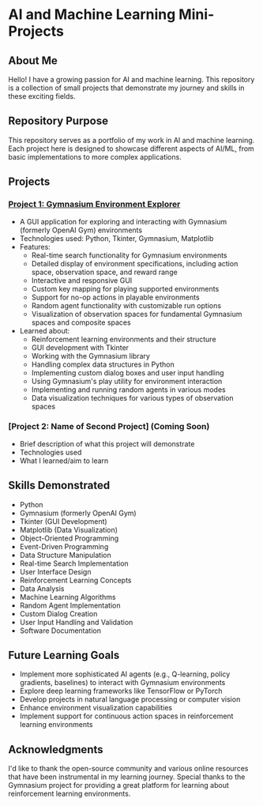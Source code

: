 # AI and Machine Learning Mini-Projects

## About Me
Hello! I have a growing passion for AI and machine learning. This repository is a collection of small projects that demonstrate my journey and skills in these exciting fields.

## Repository Purpose
This repository serves as a portfolio of my work in AI and machine learning. Each project here is designed to showcase different aspects of AI/ML, from basic implementations to more complex applications.

## Projects

### [Project 1: Gymnasium Environment Explorer](./gymnasium-environment-explorer)
- A GUI application for exploring and interacting with Gymnasium (formerly OpenAI Gym) environments
- Technologies used: Python, Tkinter, Gymnasium, Matplotlib
- Features:
  - Real-time search functionality for Gymnasium environments
  - Detailed display of environment specifications, including action space, observation space, and reward range
  - Interactive and responsive GUI
  - Custom key mapping for playing supported environments
  - Support for no-op actions in playable environments
  - Random agent functionality with customizable run options
  - Visualization of observation spaces for fundamental Gymnasium spaces and composite spaces
- Learned about:
  - Reinforcement learning environments and their structure
  - GUI development with Tkinter
  - Working with the Gymnasium library
  - Handling complex data structures in Python
  - Implementing custom dialog boxes and user input handling
  - Using Gymnasium's play utility for environment interaction
  - Implementing and running random agents in various modes
  - Data visualization techniques for various types of observation spaces

### [Project 2: Name of Second Project] (Coming Soon)
- Brief description of what this project will demonstrate
- Technologies used
- What I learned/aim to learn

## Skills Demonstrated
- Python
- Gymnasium (formerly OpenAI Gym)
- Tkinter (GUI Development)
- Matplotlib (Data Visualization)
- Object-Oriented Programming
- Event-Driven Programming
- Data Structure Manipulation
- Real-time Search Implementation
- User Interface Design
- Reinforcement Learning Concepts
- Data Analysis
- Machine Learning Algorithms
- Random Agent Implementation
- Custom Dialog Creation
- User Input Handling and Validation
- Software Documentation

## Future Learning Goals
- Implement more sophisticated AI agents (e.g., Q-learning, policy gradients, baselines) to interact with Gymnasium environments
- Explore deep learning frameworks like TensorFlow or PyTorch
- Develop projects in natural language processing or computer vision
- Enhance environment visualization capabilities
- Implement support for continuous action spaces in reinforcement learning environments

## Acknowledgments
I'd like to thank the open-source community and various online resources that have been instrumental in my learning journey. Special thanks to the Gymnasium project for providing a great platform for learning about reinforcement learning environments.
